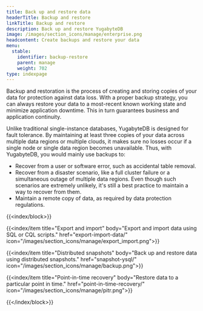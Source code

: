 ```yaml
---
title: Back up and restore data
headerTitle: Backup and restore
linkTitle: Backup and restore
description: Back up and restore YugabyteDB
image: /images/section_icons/manage/enterprise.png
headcontent: Create backups and restore your data
menu:
  stable:
    identifier: backup-restore
    parent: manage
    weight: 702
type: indexpage
---
```


Backup and restoration is the process of creating and storing copies of your data for protection against data loss. With a proper backup strategy, you can always restore your data to a most-recent known working state and minimize application downtime. This in turn guarantees business and application continuity.

Unlike traditional single-instance databases, YugabyteDB is designed for fault tolerance. By maintaining at least three copies of your data across multiple data regions or multiple clouds, it makes sure no losses occur if a single node or single data region becomes unavailable. Thus, with YugabyteDB, you would mainly use backups to:

* Recover from a user or software error, such as accidental table removal.
* Recover from a disaster scenario, like a full cluster failure or a simultaneous outage of multiple data regions. Even though such scenarios are extremely unlikely, it's still a best practice to maintain a way to recover from them.
* Maintain a remote copy of data, as required by data protection regulations.

{{<index/block>}}

  {{<index/item
    title="Export and import"
    body="Export and import data using SQL or CQL scripts."
    href="export-import-data/"
    icon="/images/section_icons/manage/export_import.png">}}

  {{<index/item
    title="Distributed snapshots"
    body="Back up and restore data using distributed snapshots."
    href="snapshot-ysql/"
    icon="/images/section_icons/manage/backup.png">}}

  {{<index/item
    title="Point-in-time recovery"
    body="Restore data to a particular point in time."
    href="point-in-time-recovery/"
    icon="/images/section_icons/manage/pitr.png">}}

{{</index/block>}}
